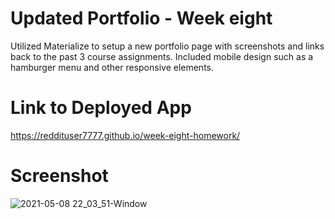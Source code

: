 # Updated Portfolio - Week eight
Utilized Materialize to setup a new portfolio page with screenshots and links back to the past 3 course assignments. Included mobile design such as a hamburger menu and other responsive elements.

# Link to Deployed App
https://reddituser7777.github.io/week-eight-homework/

# Screenshot
![2021-05-08 22_03_51-Window](https://user-images.githubusercontent.com/1855513/117561179-4fa13c00-b049-11eb-9a66-4822e256b3b2.png)

